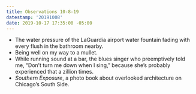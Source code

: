 ```yaml
---
title: Observations 10-8-19
datestamp: '20191008'
date: 2019-10-17 17:35:00 -05:00
---
```


- The water pressure of the LaGuardia airport water fountain fading with every flush in the bathroom nearby.
- Being well on my way to a mullet.
- While running sound at a bar, the blues singer who preemptively told me, “Don’t turn me down when I sing,” because she’s probably experienced that a zillion times.
- *Southern Exposure*, a photo book about overlooked architecture on Chicago’s South Side.
